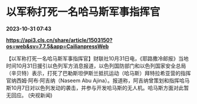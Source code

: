 # 以军称打死一名哈马斯军事指挥官

**2023-10-31 07:43**

**https://api3.cls.cn/share/article/1503150?os=web&sv=7.7.5&app=CailianpressWeb**

【以军称打死一名哈马斯军事指挥官】财联社10月31日电，《耶路撒冷邮报》当地时间10月31日援引以色列军方消息报道，以色列国防部门和以色列国家安全总局（辛贝特）表示，打死了巴勒斯坦伊斯兰抵抗运动（哈马斯）拜特拉希亚营的指挥官纳西姆·阿布·阿吉纳（Naseem Abu Ajina）。报道称，阿吉纳曾策划和指挥哈马斯10月7日对以色列发动的袭击，并参与开发哈马斯的无人机。哈马斯方面对此暂无回应。 (央视新闻)
